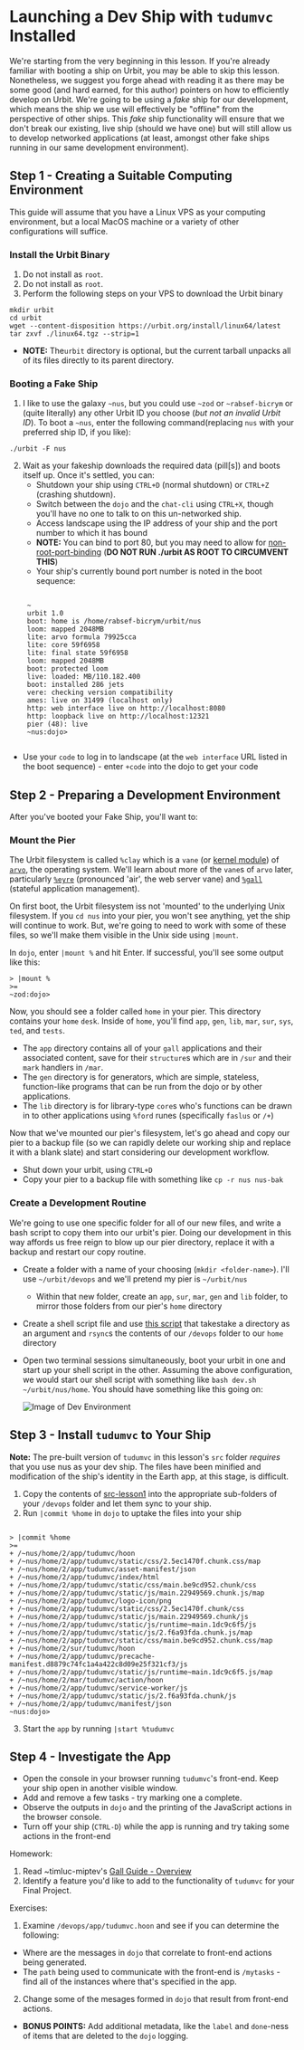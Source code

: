 # Launching a Dev Ship with `tudumvc` Installed
We're starting from the very beginning in this lesson. If you're already familiar with booting a ship on Urbit, you may be able to skip this lesson. Nonetheless, we suggest you forge ahead with reading it as there may be some good (and hard earned, for this author) pointers on how to efficiently develop on Urbit. We're going to be using a *fake* ship for our development, which means the ship we use will effectively be "offline" from the perspective of other ships. This *fake* ship functionality will ensure that we don't break our existing, live ship (should we have one) but will still allow us to develop networked applications (at least, amongst other fake ships running in our same development environment).

## Step 1 - Creating a Suitable Computing Environment
This guide will assume that you have a Linux VPS as your computing environment, but a local MacOS machine or a variety of other configurations will suffice. 

### Install the Urbit Binary
1. Do not install as `root`.
2. Do not install as `root`.
3. Perform the following steps on your VPS to download the Urbit binary
```
mkdir urbit
cd urbit
wget --content-disposition https://urbit.org/install/linux64/latest
tar zxvf ./linux64.tgz --strip=1
```
  * **NOTE:** The`urbit` directory is optional, but the current tarball unpacks all of its files directly to its parent directory.

### Booting a Fake Ship
1. I like to use the galaxy `~nus`, but you could use `~zod` or `~rabsef-bicrym` or (quite literally) any other Urbit ID you choose (_but not an invalid Urbit ID_). To boot a `~nus`, enter the following command(replacing `nus` with your preferred ship ID, if you like):
```
./urbit -F nus
```

2. Wait as your fakeship downloads the required data (pill[s]) and boots itself up. Once it's settled, you can:
   * Shutdown your ship using `CTRL+D` (normal shutdown) or `CTRL+Z` (crashing shutdown).
   * Switch between the `dojo` and the `chat-cli` using `CTRL+X`, though you'll have no one to talk to on this un-networked ship.
   * Access landscape using the IP address of your ship and the port number to which it has bound
    * **NOTE:** You can bind to port 80, but you may need to allow for [non-root-port-binding](https://cwiki.apache.org/confluence/display/HTTPD/NonRootPortBinding) (**DO NOT RUN ./urbit AS ROOT TO CIRCUMVENT THIS**)
    * Your ship's currently bound port number is noted in the boot sequence:
    <pre><code>
    ~
    urbit 1.0
    boot: home is /home/rabsef-bicrym/urbit/nus
    loom: mapped 2048MB
    lite: arvo formula 79925cca
    lite: core 59f6958
    lite: final state 59f6958
    loom: mapped 2048MB
    boot: protected loom
    live: loaded: MB/110.182.400
    boot: installed 286 jets
    vere: checking version compatibility
    ames: live on 31499 (localhost only)
    http: web interface live on http://localhost:8080
    http: loopback live on http://localhost:12321
    pier (48): live
    ~nus:dojo> 
    </code></pre>
  * Use your `code` to log in to landscape (at the `web interface` URL listed in the boot sequence) - enter `+code` into the dojo to get your code

## Step 2 - Preparing a Development Environment
After you've booted your Fake Ship, you'll want to:

### Mount the Pier
The Urbit filesystem is called `%clay` which is a `vane` (or [kernel module](https://urbit.org/docs/glossary/vane/)) of [`arvo`](https://urbit.org/docs/glossary/arvo/), the operating system.  We'll learn about more of the `vane`s of `arvo` later, particularly [`%eyre`](https://urbit.org/docs/glossary/eyre/) (pronounced 'air', the web server vane) and [`%gall`](https://urbit.org/docs/glossary/gall/) (stateful application management).

On first boot, the Urbit filesystem iss not 'mounted' to the underlying Unix filesystem.  If you `cd nus` into your pier, you won't see anything, yet the ship will continue to work.  But, we're going to need to work with some of these files, so we'll make them visible in the Unix side using `|mount`.

In `dojo`, enter `|mount %` and hit Enter.  If successful, you'll see some output like this:
```
> |mount %
>=
~zod:dojo> 
```

Now, you should see a folder called `home` in your pier.  This directory contains your `home` `desk`.  Inside of `home`, you'll find `app`, `gen`, `lib`, `mar`, `sur`, `sys`, `ted`, and `tests`.
  * The `app` directory contains all of your `gall` applications and their associated content, save for their `structure`s which are in `/sur` and their `mark` handlers in `/mar`.
  * The `gen` directory is for generators, which are simple, stateless, function-like programs that can be run from the dojo or by other applications.
  * The `lib` directory is for library-type `core`s who's functions can be drawn in to other applications using `%ford` runes (specifically `faslus` or `/+`)

Now that we've mounted our pier's filesystem, let's go ahead and copy our pier to a backup file (so we can rapidly delete our working ship and replace it with a blank slate) and start considering our development workflow.
  * Shut down your urbit, using `CTRL+D`
  * Copy your pier to a backup file with something like `cp -r nus nus-bak`

### Create a Development Routine
We're going to use one specific folder for all of our new files, and write a bash script to copy them into our urbit's pier.  Doing our development in this way affords us free reign to blow up our pier directory, replace it with a backup and restart our copy routine.
   * Create a folder with a name of your choosing (`mkdir <folder-name>`).  I'll use `~/urbit/devops` and we'll pretend my pier is `~/urbit/nus`
      * Within that new folder, create an `app`, `sur`, `mar`, `gen` and `lib` folder, to mirror those folders from our pier's `home` directory
   * Create a shell script file and use [this script](supplemental/dev.sh) that takestake a directory as an argument and `rsync`s the contents of our `/devops` folder to our `home` directory
   * Open two terminal sessions simultaneously, boot your urbit in one and start up your shell script in the other.  Assuming the above configuration, we would start our shell script with something like `bash dev.sh ~/urbit/nus/home`.  You should have something like this going on:
   
      ![Image of Dev Environment](supplemental/devops.png)

## Step 3 - Install `tudumvc` to Your Ship
**Note:** The pre-built version of `tudumvc` in this lesson's `src` folder _requires_ that you use nus as your dev ship. The files have been minified and modification of the ship's identity in the Earth app, at this stage, is difficult.
1. Copy the contents of [src-lesson1](./src-lesson1) into the appropriate sub-folders of your `/devops` folder and let them sync to your ship.
2. Run `|commit %home` in `dojo` to uptake the files into your ship
<pre><code>
> |commit %home
>=
+ /~nus/home/2/app/tudumvc/hoon
+ /~nus/home/2/app/tudumvc/static/css/2.5ec1470f.chunk.css/map
+ /~nus/home/2/app/tudumvc/asset-manifest/json
+ /~nus/home/2/app/tudumvc/index/html
+ /~nus/home/2/app/tudumvc/static/css/main.be9cd952.chunk/css
+ /~nus/home/2/app/tudumvc/static/js/main.22949569.chunk.js/map
+ /~nus/home/2/app/tudumvc/logo-icon/png
+ /~nus/home/2/app/tudumvc/static/css/2.5ec1470f.chunk/css
+ /~nus/home/2/app/tudumvc/static/js/main.22949569.chunk/js
+ /~nus/home/2/app/tudumvc/static/js/runtime~main.1dc9c6f5/js
+ /~nus/home/2/app/tudumvc/static/js/2.f6a93fda.chunk.js/map
+ /~nus/home/2/app/tudumvc/static/css/main.be9cd952.chunk.css/map
+ /~nus/home/2/sur/tudumvc/hoon
+ /~nus/home/2/app/tudumvc/precache-manifest.d8879c74fc1a4a422c8d09e25f321cf3/js
+ /~nus/home/2/app/tudumvc/static/js/runtime~main.1dc9c6f5.js/map
+ /~nus/home/2/mar/tudumvc/action/hoon
+ /~nus/home/2/app/tudumvc/service-worker/js
+ /~nus/home/2/app/tudumvc/static/js/2.f6a93fda.chunk/js
+ /~nus/home/2/app/tudumvc/manifest/json
~nus:dojo> 
</code></pre>
3. Start the `app` by running `|start %tudumvc`

## Step 4 - Investigate the App
* Open the console in your browser running `tudumvc`'s front-end.  Keep your ship open in another visible window.
* Add and remove a few tasks - try marking one a complete.
* Observe the outputs in `dojo` and the printing of the JavaScript actions in the browser console.
* Turn off your ship (`CTRL-D`) while the app is running and try taking some actions in the front-end



Homework:
1. Read ~timluc-miptev's [Gall Guide - Overview](https://github.com/timlucmiptev/gall-guide/blob/master/overview.md)
2. Identify a feature you'd like to add to the functionality of `tudumvc` for your Final Project.

Exercises:
1. Examine `/devops/app/tudumvc.hoon` and see if you can determine the following:
  * Where are the messages in `dojo` that correlate to front-end actions being generated.
  * The `path` being used to communicate with the front-end is `/mytasks` - find all of the instances where that's specified in the app.
2. Change some of the mesages formed in `dojo` that result from front-end actions.
  * **BONUS POINTS:** Add additional metadata, like the `label` and `done`-ness of items that are deleted to the `dojo` logging.

